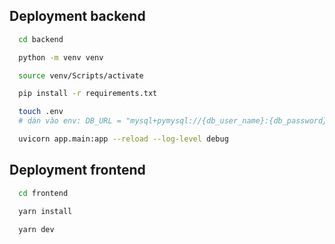 
## Deployment backend


```bash
  cd backend
```

```bash
  python -m venv venv

  source venv/Scripts/activate

  pip install -r requirements.txt

  touch .env
  # dán vào env: DB_URL = "mysql+pymysql://{db_user_name}:{db_password}@localhost:3306/{db_name}"

  uvicorn app.main:app --reload --log-level debug
```



## Deployment frontend

```bash
  cd frontend

  yarn install

  yarn dev
```
